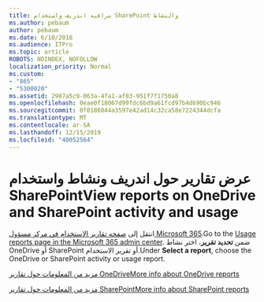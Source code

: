 ```yaml
---
title: مراقبه اندريف واستخدام SharePoint والنشاط
ms.author: pebaum
author: pebaum
ms.date: 6/10/2018
ms.audience: ITPro
ms.topic: article
ROBOTS: NOINDEX, NOFOLLOW
localization_priority: Normal
ms.custom:
- "865"
- "5300020"
ms.assetid: 2987a5c9-063a-4fa1-af03-951f7f1750a8
ms.openlocfilehash: 0eae0f18067d99fdc6bd9a61fcd97b4d690bc946
ms.sourcegitcommit: 0f0186044a3597e42ad14c32ca58e7224344dcfa
ms.translationtype: MT
ms.contentlocale: ar-SA
ms.lasthandoff: 12/15/2019
ms.locfileid: "40052564"
---
```

# <a name="view-reports-on-onedrive-and-sharepoint-activity-and-usage"></a><span data-ttu-id="b9283-102">عرض تقارير حول اندريف ونشاط واستخدام SharePoint</span><span class="sxs-lookup"><span data-stu-id="b9283-102">View reports on OneDrive and SharePoint activity and usage</span></span>

<span data-ttu-id="b9283-103">انتقل إلى [صفحه تقارير الاستخدام في مركز مسؤول Microsoft 365](https://admin.microsoft.com/AdminPortal/Home).</span><span class="sxs-lookup"><span data-stu-id="b9283-103">Go to the [Usage reports page in the Microsoft 365 admin center](https://admin.microsoft.com/AdminPortal/Home).</span></span> <span data-ttu-id="b9283-104">ضمن **تحديد تقرير**، اختر نشاط OneDrive أو SharePoint أو تقرير الاستخدام.</span><span class="sxs-lookup"><span data-stu-id="b9283-104">Under **Select a report**, choose the OneDrive or SharePoint activity or usage report.</span></span>
  
[<span data-ttu-id="b9283-105">مزيد من المعلومات حول تقارير OneDrive</span><span class="sxs-lookup"><span data-stu-id="b9283-105">More info about OneDrive reports</span></span>](https://go.microsoft.com/fwlink/?linkid=875239)
  
[<span data-ttu-id="b9283-106">مزيد من المعلومات حول تقارير SharePoint</span><span class="sxs-lookup"><span data-stu-id="b9283-106">More info about SharePoint reports</span></span>](https://go.microsoft.com/fwlink/?linkid=875240)
  